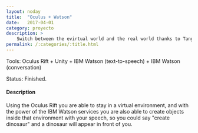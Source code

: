 ```yaml
---
layout: noday
title:  "Oculus + Watson"
date:   2017-04-01
category: proyecto
description: >
    Switch between the evirtual world and the real world thanks to Tango.
permalink: /:categories/:title.html
---
```


Tools: Oculus Rift + Unity + IBM Watson (text-to-speech) + IBM Watson (conversation)

Status: Finished.

#### Description

Using the Oculus Rift you are able to stay in a virtual environment, and with the power of the IBM Watson services you are also able to create objects inside that environment with your speech, so you could say "create dinosaur" and a dinosaur will appear in front of you.